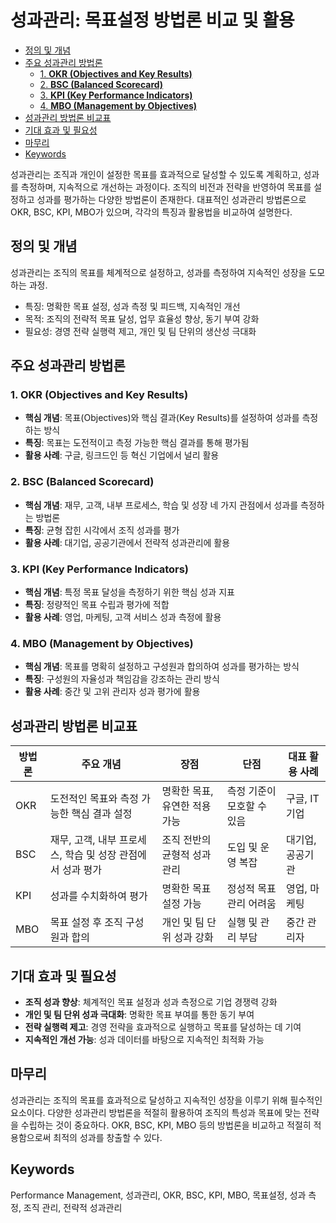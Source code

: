 # 성과관리: 목표설정 방법론 비교 및 활용

<!-- mtoc-start -->

- [정의 및 개념](#정의-및-개념)
- [주요 성과관리 방법론](#주요-성과관리-방법론)
  - [1. **OKR (Objectives and Key Results)**](#1-okr-objectives-and-key-results)
  - [2. **BSC (Balanced Scorecard)**](#2-bsc-balanced-scorecard)
  - [3. **KPI (Key Performance Indicators)**](#3-kpi-key-performance-indicators)
  - [4. **MBO (Management by Objectives)**](#4-mbo-management-by-objectives)
- [성과관리 방법론 비교표](#성과관리-방법론-비교표)
- [기대 효과 및 필요성](#기대-효과-및-필요성)
- [마무리](#마무리)
- [Keywords](#keywords)

<!-- mtoc-end -->

성과관리는 조직과 개인이 설정한 목표를 효과적으로 달성할 수 있도록 계획하고, 성과를 측정하며, 지속적으로 개선하는 과정이다. 조직의 비전과 전략을 반영하여 목표를 설정하고 성과를 평가하는 다양한 방법론이 존재한다. 대표적인 성과관리 방법론으로 OKR, BSC, KPI, MBO가 있으며, 각각의 특징과 활용법을 비교하여 설명한다.

## 정의 및 개념

성과관리는 조직의 목표를 체계적으로 설정하고, 성과를 측정하여 지속적인 성장을 도모하는 과정.

- 특징: 명확한 목표 설정, 성과 측정 및 피드백, 지속적인 개선
- 목적: 조직의 전략적 목표 달성, 업무 효율성 향상, 동기 부여 강화
- 필요성: 경영 전략 실행력 제고, 개인 및 팀 단위의 생산성 극대화

## 주요 성과관리 방법론

### 1. **OKR (Objectives and Key Results)**

- **핵심 개념**: 목표(Objectives)와 핵심 결과(Key Results)를 설정하여 성과를 측정하는 방식
- **특징**: 목표는 도전적이고 측정 가능한 핵심 결과를 통해 평가됨
- **활용 사례**: 구글, 링크드인 등 혁신 기업에서 널리 활용

### 2. **BSC (Balanced Scorecard)**

- **핵심 개념**: 재무, 고객, 내부 프로세스, 학습 및 성장 네 가지 관점에서 성과를 측정하는 방법론
- **특징**: 균형 잡힌 시각에서 조직 성과를 평가
- **활용 사례**: 대기업, 공공기관에서 전략적 성과관리에 활용

### 3. **KPI (Key Performance Indicators)**

- **핵심 개념**: 특정 목표 달성을 측정하기 위한 핵심 성과 지표
- **특징**: 정량적인 목표 수립과 평가에 적합
- **활용 사례**: 영업, 마케팅, 고객 서비스 성과 측정에 활용

### 4. **MBO (Management by Objectives)**

- **핵심 개념**: 목표를 명확히 설정하고 구성원과 합의하여 성과를 평가하는 방식
- **특징**: 구성원의 자율성과 책임감을 강조하는 관리 방식
- **활용 사례**: 중간 및 고위 관리자 성과 평가에 활용

## 성과관리 방법론 비교표

| 방법론 | 주요 개념                                                  | 장점                          | 단점                       | 대표 활용 사례   |
| ------ | ---------------------------------------------------------- | ----------------------------- | -------------------------- | ---------------- |
| OKR    | 도전적인 목표와 측정 가능한 핵심 결과 설정                 | 명확한 목표, 유연한 적용 가능 | 측정 기준이 모호할 수 있음 | 구글, IT 기업    |
| BSC    | 재무, 고객, 내부 프로세스, 학습 및 성장 관점에서 성과 평가 | 조직 전반의 균형적 성과 관리  | 도입 및 운영 복잡          | 대기업, 공공기관 |
| KPI    | 성과를 수치화하여 평가                                     | 명확한 목표 설정 가능         | 정성적 목표 관리 어려움    | 영업, 마케팅     |
| MBO    | 목표 설정 후 조직 구성원과 합의                            | 개인 및 팀 단위 성과 강화     | 실행 및 관리 부담          | 중간 관리자      |

## 기대 효과 및 필요성

- **조직 성과 향상**: 체계적인 목표 설정과 성과 측정으로 기업 경쟁력 강화
- **개인 및 팀 단위 성과 극대화**: 명확한 목표 부여를 통한 동기 부여
- **전략 실행력 제고**: 경영 전략을 효과적으로 실행하고 목표를 달성하는 데 기여
- **지속적인 개선 가능**: 성과 데이터를 바탕으로 지속적인 최적화 가능

## 마무리

성과관리는 조직의 목표를 효과적으로 달성하고 지속적인 성장을 이루기 위해 필수적인 요소이다. 다양한 성과관리 방법론을 적절히 활용하여 조직의 특성과 목표에 맞는 전략을 수립하는 것이 중요하다. OKR, BSC, KPI, MBO 등의 방법론을 비교하고 적절히 적용함으로써 최적의 성과를 창출할 수 있다.

## Keywords

Performance Management, 성과관리, OKR, BSC, KPI, MBO, 목표설정, 성과 측정, 조직 관리, 전략적 성과관리
